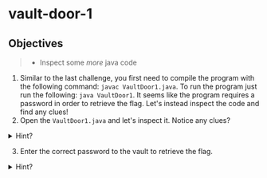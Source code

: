 # vault-door-1

## Objectives

> - Inspect some _more_ java code

1. Similar to the last challenge, you first need to compile the program with the following command: `javac VaultDoor1.java`. To run the program just run the following: `java VaultDoor1`. It seems like the program requires a password in order to retrieve the flag. Let's instead inspect the code and find any clues!
2. Open the `VaultDoor1.java` and let's inspect it. Notice any clues?
<details>
<summary>Hint?</summary>
<br>

Try to understand what each line of the code is doing. If you are stuck, please reach out to any of the helpers present.

Looks like the function at line `line 22` is checking the password. If you look closely the password is still stored in plaintext for all to see. The programmer has slighlty obfuscated it by separating the character. Try piecing the characters together in order, a pen and paper might help!

</details>

3. Enter the correct password to the vault to retrieve the flag.
<details>
<summary>Hint?</summary>
<br>

Pay attention to `line 9`, the vault password expected must be in the correct format which in this case is `picoCTF{...}`
</details>
